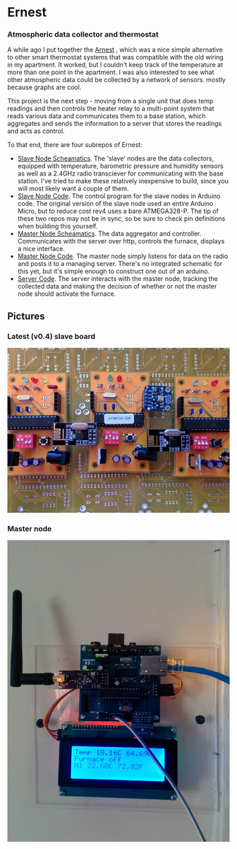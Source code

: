 # Ernest

### Atmospheric data collector and thermostat

A while ago I put together the [Arnest](https://github.com/rschlaikjer/ArNest)
, which was a nice simple alternative to
other smart thermostat systems that was compatible with the old wiring in my
apartment. It worked, but I couldn't keep track of the temperature at more than
one point in the apartment. I was also interested to see what other atmospheric
data could be collected by a network of sensors. mostly because graphs are cool.

This project is the next step - moving from a single unit that does temp
readings and then controls the heater relay to a multi-point system that reads
various data and communicates them to a base station, which aggregates and sends
the information to a server that stores the readings and acts as control.

To that end, there are four subrepos of Ernest:
- [Slave Node Scheamatics](https://github.com/rschlaikjer/ernest-slave-eagle).
    The 'slave' nodes are the data collectors,
    equipped with temperature, barometric pressure and humidity sensors
    as well as a 2.4GHz radio transciever for communicating with the base
    station. I've tried to make these relatively inexpensive to build, since you
    will most likely want a couple of them.
- [Slave Node Code](https://github.com/rschlaikjer/ernest-slave-code).
    The control program for the slave nodes in Arduino code.
    The original version of the slave node used an entire Arduino Micro, but to
    reduce cost rev4 uses a bare ATMEGA328-P. The tip of these two repos may not
    be in sync, so be sure to check pin definitions when building this yourself.
- [Master Node Scheamatics](https://github.com/rschlaikjer/ernest-master-eagle).
    The data aggregator and controller. Communicates with the server over http,
    controls the furnace, displays a nice interface.
- [Master Node Code](https://github.com/rschlaikjer/ernest-master-code).
    The master node simply listens for data on the radio and
    posts it to a managing server. There's no integrated schematic for this yet,
    but it's simple enough to construct one out of an arduino.
- [Server Code](https://github.com/rschlaikjer/ernest-server).
    The server interacts with the master node, tracking the
    collected data and making the decision of whether or not the master node
    should activate the furnace.

## Pictures
### Latest (v0.4) slave board
![Latest Version](/rev4.jpg?raw=true "Cutting edge")

### Master node
![Master](/master.jpg?raw=true "Nice and tidy")
